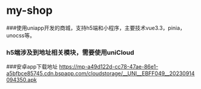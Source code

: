# my-shop
###使用uniapp开发的商城，支持h5端和小程序，主要技术vue3.3，pinia，unocss等。
### h5端涉及到地址相关模块，需要使用uniCloud
###安卓app下载地址
https://mp-a49d122d-cc78-47ae-86e1-a5bfbce85745.cdn.bspapp.com/cloudstorage/__UNI__EBFF049__20230914094350.apk 


